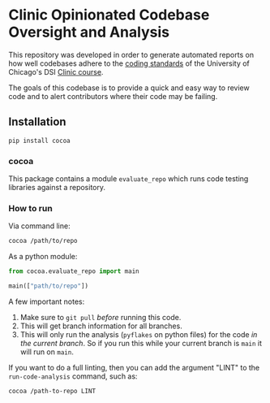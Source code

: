 # Clinic Opinionated Codebase Oversight and Analysis

This repository was developed in order to generate automated reports on how well codebases adhere to the [coding standards](https://github.com/dsi-clinic/coding-standards) of the University of Chicago's DSI [Clinic course](https://datascience.uchicago.edu/education/data-science-clinic/).

The goals of this codebase is to provide a quick and easy way to review code and to alert contributors where their code may be failing.

## Installation

```pip install cocoa```



### cocoa

This package contains a module `evaluate_repo` which runs code testing libraries against a repository. 

### How to run

Via command line: 
```bash
cocoa /path/to/repo
```

As a python module: 
```python
from cocoa.evaluate_repo import main

main(["path/to/repo"])
```

A few important notes:

1. Make sure to `git pull` _before_ running this code.
1. This will get branch information for all branches.
1. This will only run the analysis (`pyflakes` on python files) for the code _in the current branch_. So if you run this while your current branch is `main` it will run on `main`.

If you want to do a full linting, then you can add the argument "LINT" to the `run-code-analysis` command, such as:

```cocoa /path-to-repo LINT```